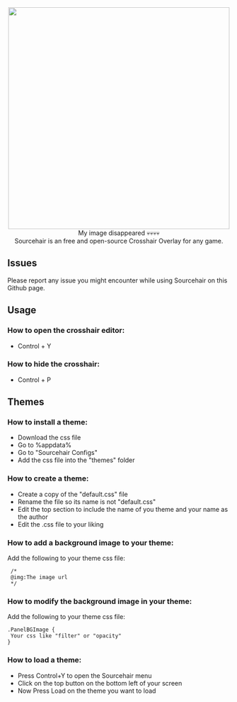 <div align="center">
<img width="500" src="https://media.discordapp.net/attachments/1232045360524955741/1267236723188957317/ReadMeLogo.png?ex=66a80daa&is=66a6bc2a&hm=7e08be3c57e31a5e923fc2548731dbf9e9bfd3c323a480dea56005c91da8d883&=&format=webp&quality=lossless&width=1920&height=415">
</div>

<div align="center">
My image disappeared 💀💀💀💀
</div>

<div align="center">
Sourcehair is an free and open-source Crosshair Overlay for any game.
</div>

## Issues
Please report any issue you might encounter while using Sourcehair on this Github page.

## Usage
### How to open the crosshair editor:
- Control + Y

### How to hide the crosshair:
- Control + P

## Themes
### How to install a theme:
- Download the css file
- Go to %appdata%
- Go to "Sourcehair Configs"
- Add the css file into the "themes" folder

### How to create a theme:
- Create a copy of the "default.css" file
- Rename the file so its name is not "default.css"
- Edit the top section to include the name of you theme and your name as the author
- Edit the .css file to your liking

### How to add a background image to your theme:
Add the following to your theme css file:
```
 /*
 @img:The image url
 */
```

 ### How to modify the background image in your theme:
Add the following to your theme css file:
```
.PanelBGImage {
 Your css like "filter" or "opacity"
}
```

### How to load a theme:
- Press Control+Y to open the Sourcehair menu
- Click on the top button on the bottom left of your screen
- Now Press Load on the theme you want to load
